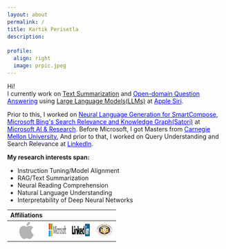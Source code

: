 ```yaml
---
layout: about
permalink: /
title: Kartik Perisetla
description:

profile:
  align: right
  image: prpic.jpeg
---
```

<p align="left">
Hi!<br/>
I currently work on <a target="_blank" href="https://en.wikipedia.org/wiki/Automatic_summarization#Abstractive-based_summarization">Text Summarization</a> and <a target="_blank" href="https://en.wikipedia.org/wiki/Question_answering#Open_domain_question_answering" style="color:blue">Open-domain Question Answering</a> using <a target="_blank" href="https://en.wikipedia.org/wiki/Large_language_model">Large Language Models(LLMs)</a> at <a href="https://www.apple.com/siri/" target="_blank" style="color:blue">Apple Siri</a>.</p>
<p>
Prior to this, I worked on <a href="https://www.theverge.com/2020/5/11/21254298/microsoft-outlook-web-text-predictions-gmail-smart-compose-feature" target="_blank" style="color:blue">Neural Language Generation for SmartCompose</a>, <a href="https://blogs.bing.com/search/2013/03/21/understand-your-world-with-bing" target="_blank" style="color:blue"> Microsoft Bing's Search Relevance and Knowledge Graph(Satori)</a> at <a href="https://news.microsoft.com/2016/09/29/microsoft-expands-artificial-intelligence-ai-efforts-with-creation-of-new-microsoft-ai-and-research-group/" target="_blank" style="color:blue">Microsoft AI & Research</a>. Before Microsoft, I got Masters from <a href="http://cmu.edu/" target="_blank" style="color:blue">Carnegie Mellon University.</a> And prior to that, I worked on Query Understanding and Search Relevance at <a href="https://linkedin.com" target="_blank" style="color:blue">LinkedIn</a>.
</p>

<p align="left">
<b>My research interests span:</b>
<ul>
<li>Instruction Tuning/Model Alignment</li>
<li>RAG/Text Summarization</li>
<li>Neural Reading Comprehension</li>
<li>Natural Language Understanding</li>
<li>Interpretability of Deep Neural Networks</li>
</ul>
</p>

<style>
  table {
    width: 50%;
    table-layout: fixed; /* Distribute the space evenly */
    border-collapse: collapse;
  }

  td {
    text-align: center; /* Center align the logos */
  }
</style>

<table>
<th style="border: none;">Affiliations</th>
  <tbody>
    <tr>
      <td style="text-align: center; vertical-align: top; border: none; padding: 2px;">
        <img src="assets/img/apple_logo.png" width="33px" height="40px" alt="Apple Logo">
      </td>
      <td style="text-align: center; vertical-align: middle; border: none;">
        <img src="assets/img/microsoft_logo.png" width="100px" height="30px" alt="Microsoft Logo">
      </td>
      <td style="text-align: center; vertical-align: middle; border: none;">
        <img src="assets/img/linkedin_logo.png" width="100px" height="30px" alt="LinkedIn Logo">
      </td>
      <td style="text-align: center; vertical-align: middle; border: none;">
        <img src="assets/img/cmu_logo.png" width="100px" height="30px" alt="CMU Logo">
      </td>
    </tr>
  </tbody>
</table>